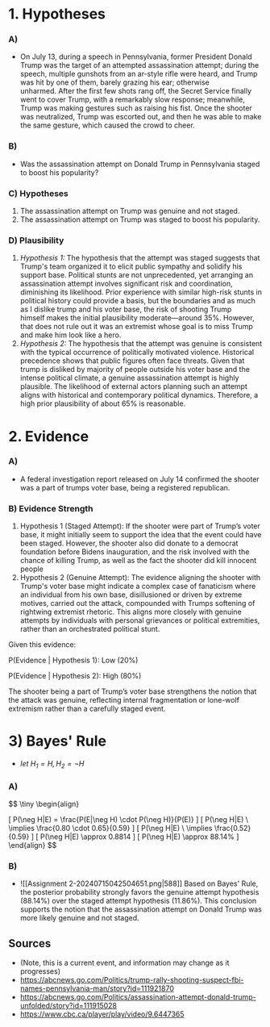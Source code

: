 # 1. Hypotheses 
### A)
- On July 13, during a speech in Pennsylvania, former President Donald Trump was the target of an attempted assassination attempt; during the speech, multiple gunshots from an ar-style rifle were heard, and Trump was hit by one of them, barely grazing his ear; otherwise unharmed. After the first few shots rang off, the Secret Service finally went to cover Trump, with a remarkably slow response; meanwhile, Trump was making gestures such as raising his fist. Once the shooter was neutralized, Trump was escorted out, and then he was able to make the same gesture, which caused the crowd to cheer. 
### B)
- Was the assassination attempt on Donald Trump in Pennsylvania staged to boost his popularity? 
### C) Hypotheses 
1. The assassination attempt on Trump was genuine and not staged. 
2. The assassination attempt on Trump was staged to boost his popularity. 

### D) Plausibility  
1. *Hypothesis 1:* The hypothesis that the attempt was staged suggests that Trump's team organized it to elicit public sympathy and solidify his support base. Political stunts are not unprecedented, yet arranging an assassination attempt involves significant risk and coordination, diminishing its likelihood. Prior experience with similar high-risk stunts in political history could provide a basis, but the boundaries and as much as I dislike trump and his voter base, the risk of shooting Trump himself makes the initial plausibility moderate—around 35%. However, that does not rule out it was an extremist whose goal is to miss Trump and make him look like a hero. 
2. *Hypothesis 2:* The hypothesis that the attempt was genuine is consistent with the typical occurrence of politically motivated violence. Historical precedence shows that public figures often face threats. Given that trump is disliked by majority of people outside his voter base and the intense political climate, a genuine assassination attempt is highly plausible. The likelihood of external actors planning such an attempt aligns with historical and contemporary political dynamics. Therefore, a high prior plausibility of about 65% is reasonable. 
# 2. Evidence 
### A)
- A federal investigation report released on July 14 confirmed the shooter was a part of trumps voter base, being a registered republican.  

### B) Evidence Strength 
1. Hypothesis 1 (Staged Attempt): If the shooter were part of Trump’s voter base, it might initially seem to support the idea that the event could have been staged. However, the shooter also did donate to a democrat foundation before Bidens inauguration, and the risk involved with the chance of killing Trump, as well as the fact the shooter did kill innocent people  
2. Hypothesis 2 (Genuine Attempt): The evidence aligning the shooter with Trump's voter base might indicate a complex case of fanaticism where an individual from his own base, disillusioned or driven by extreme motives, carried out the attack, compounded with Trumps softening of rightwing extremist rhetoric. This aligns more closely with genuine attempts by individuals with personal grievances or political extremities, rather than an orchestrated political stunt. 

Given this evidence: 

P(Evidence | Hypothesis 1): Low (20%) 

P(Evidence | Hypothesis 2): High (80%) 

The shooter being a part of Trump’s voter base strengthens the notion that the attack was genuine, reflecting internal fragmentation or lone-wolf extremism rather than a carefully staged event.

# 3) Bayes' Rule
- *let $H_{1}=H,H_{2}=\neg H$*
### A)
$$
\tiny
\begin{align}

[ P(\neg H|E) = \frac{P(E|\neg H) \cdot P(\neg H)}{P(E)} ] [ P(\neg H|E) \\
 \implies \frac{0.80 \cdot 0.65}{0.59} ] [ P(\neg H|E) \\
 \implies \frac{0.52}{0.59} ] [ P(\neg H|E) \approx 0.8814 ] [ P(\neg H|E) \approx 88.14\% ]
\end{align}
$$

### B) 
- ![[Assignment 2-20240715042504651.png|588]]
Based on Bayes' Rule, the posterior probability strongly favors the genuine attempt hypothesis (88.14%) over the staged attempt hypothesis (11.86%). This conclusion supports the notion that the assassination attempt on Donald Trump was more likely genuine and not staged.



## Sources
- (Note, this is a current event, and information may change as it progresses)
- https://abcnews.go.com/Politics/trump-rally-shooting-suspect-fbi-names-pennsylvania-man/story?id=111921870
- https://abcnews.go.com/Politics/assassination-attempt-donald-trump-unfolded/story?id=111915028
- https://www.cbc.ca/player/play/video/9.6447365